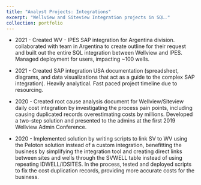 ```yaml
---
title: "Analyst Projects: Integrations"
excerpt: "Wellview and Siteview Integration projects in SQL."
collection: portfolio
---
```


  * 2021 - Created WV - IPES SAP integration for Argentina division. collaborated with team in Argentina to create outline for their request and built out the entire SQL integration between Wellview and IPES. Managed deployment for users, impacting ~100 wells.

  * 2021 - Created SAP integration USA documentation (spreadsheet, diagrams, and data visualizations that act as a guide to the complex SAP integration). Heavily analytical. Fast paced project timeline due to resourcing.

  * 2020 - Created root cause analysis document for Wellview/Siteview daily cost integration by investigating the process pain points, including causing duplicated records overestimating costs by millions. Developed a two-step solution and presented to the admins at the first 2019 Wellview Admin Conference.

  * 2020 - Implemented solution by writing scripts to link SV to WV using the Peloton solution instead of a custom integration, benefitting the business by simplifying the integration tool and creating direct links between sites and wells through the SVWELL table instead of using repeating IDWELL/IDSITES. In the process, tested and deployed scripts to fix the cost duplication records, providing more accurate costs for the business.


 
